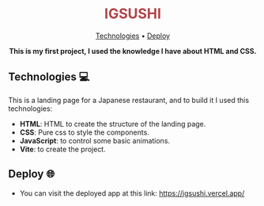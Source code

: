 <h1 align="center" style="color: #b1454a; font-weight: bold;">
    IGSUSHI
</h1>
<p align="center">
 <a href="#tech">Technologies</a> • 
 <a href="#deploy">Deploy</a>
</p>

<p align="center">
<b>This is my first project, I used the knowledge I have about HTML and CSS.</b>
</p>
<h2 id="tech">Technologies 💻</h2>
  This is a landing page for a Japanese restaurant, and to build it I used this technologies:

  - **HTML**: HTML to create the structure of the landing page.
  - **CSS**: Pure css to style the components.
  - **JavaScript**: to control some basic animations.
  - **Vite**: to create the project.

<h2 id="deploy"> Deploy 🌐</h2>

- You can visit the deployed app at this link: https://igsushi.vercel.app/
